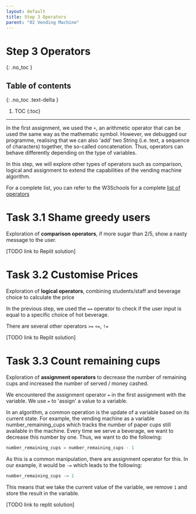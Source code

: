 ```yaml
---
layout: default
title: Step 3 Operators
parent: "02 Vending Machine"
---
```


# Step 3 Operators
{: .no_toc }

## Table of contents
{: .no_toc .text-delta }

1. TOC
{:toc}

---

In the first assignment, we used the `+`, an arithmetic operator that can be used the same way as the mathematic symbol. However, we debugged our programme, realising that we can also 'add' two String (i.e. text, a sequence of characters) together, the so-called concatenation. Thus, operators can behave differently depending on the type of variables.

In this step, we will explore other types of operators such as comparison, logical and assignment to extend the capabilities of the vending machine algorithm. 

For a complete list, you can refer to the W3Schools for a complete [list of operators](https://www.w3schools.com/python/python_operators.asp)

# Task 3.1 Shame greedy users

Exploration of **comparison operators**, if more sugar than 2/5, show a nasty message to the user.


[TODO link to Replit solution]

# Task 3.2 Customise Prices

Exploration of **logical operators**, combining students/staff and beverage choice to calculate the price

In the previous step, we used the `==` operator to check if the user input is equal to a specific choice of hot beverage.

There are several other operators `>=` `<=`, `!=`


[TODO link to Replit solution]

# Task 3.3 Count remaining cups

Exploration of **assignment operators** to decrease the number of remaining cups and increased the number of served / money cashed.

We encountered the assignment operator `=` in the first assignment with the variable. We use `=` to 'assign' a value to a variable.

In an algorithm, a common operation is the update of a variable based on its current state. For example, the vending machine as a variable number_remaining_cups which tracks the number of paper cups still available in the machine. Every time we serve a beverage, we want to decrease this number by one. Thus, we want to do the following:

```python
number_remaining_cups = number_remaining_cups - 1
```

As this is a common manipulation, there are assignment operator for this. In our example, it would be `-=` which leads to the following:

```python
number_remaining_cups -= 1
```

This means that we take the current value of the variable, we remove `1` and store the result in the variable.


[TODO link to replit solution]